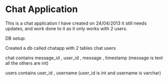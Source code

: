 Chat Application
================

This is a chat application I have created on 24/04/2013 it still needs updates,
and work done to it as it only works with 2 users.

DB setup:

Created a db called chatapp
with 2 tables
chat
users

chat contains 
message_id , user_id , message , timestamp
(message is text all the others are int)

users contains
user_id , username
(user_id is int and username is varchar)

